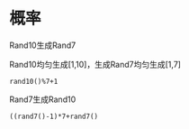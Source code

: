 # 概率

Rand10生成Rand7

Rand10均匀生成[1,10]，生成Rand7均匀生成[1,7]

`rand10()%7+1`

Rand7生成Rand10

`((rand7()-1)*7+rand7()`

